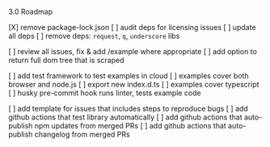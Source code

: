 3.0 Roadmap

[X] remove package-lock.json
[ ] audit deps for licensing issues
[ ] update all deps
[ ] remove deps: `request`, `q`, `underscore` libs

[ ] review all issues, fix & add /example where appropriate
[ ] add option to return full dom tree that is scraped

[ ] add test framework to test examples in cloud
[ ] examples cover both browser and node.js
[ ] export new index.d.ts
[ ] examples cover typescript
[ ] husky pre-commit hook runs linter, tests example code

[ ] add template for issues that includes steps to reproduce bugs
[ ] add github actions that test library automatically
[ ] add github actions that auto-publish npm updates from merged PRs
[ ] add github actions that auto-publish changelog from merged PRs
